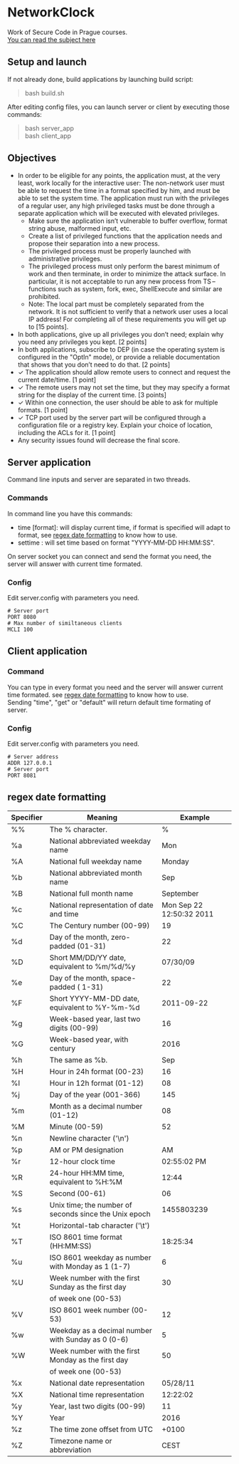 # NetworkClock
Work of Secure Code in Prague courses.  
[You can read the subject here](SUBJECT.md)

## Setup and launch
If not already done, build applications by launching build script:
> bash build.sh

After editing config files, you can launch server or client by executing those commands:
> bash server_app  
> bash client_app  

## Objectives
- In order to be eligible for any points, the application must, at the very least, work locally for the interactive user: The non-network user must be able to request the time in a format specified by him, and must be able to set the system time. The application must run with the privileges of a regular user, any high privileged tasks must be done through a separate application which will be executed with elevated privileges.  
    - Make sure the application isn’t vulnerable to buffer overflow, format string abuse, malformed input, etc.
    - Create a list of privileged functions that the application needs and propose their separation into a new process.
    - The privileged process must be properly launched with administrative privileges.
    - The privileged process must only perform the barest minimum of work and then terminate, in order to minimize the attack surface. In particular, it is not acceptable to run any new process from TS – functions such as system, fork, exec, ShellExecute and similar are prohibited.
    - Note: The local part must be completely separated from the network. It is not sufficient to verify that a network user uses a local IP address!
    For completing all of these requirements you will get up to [15 points].
- In both applications, give up all privileges you don’t need; explain why you need any privileges you kept. [2 points]
- In both applications, subscribe to DEP (in case the operating system is configured in the "OptIn" mode), or provide a reliable documentation that shows that you don’t need to do that. [2 points]
- ✓ The application should allow remote users to connect and request the current date/time. [1 point]
- ✓ The remote users may not set the time, but they may specify a format string for the display of the current time. [3 points]
- ✓ Within one connection, the user should be able to ask for multiple formats. [1 point]
- ✓ TCP port used by the server part will be configured through a configuration file or a registry key. Explain your choice of location, including the ACLs for it. [1 point]
- Any security issues found will decrease the final score.
## Server application  
Command line inputs and server are separated in two threads.  

### Commands
In command line you have this commands:
- time [format]: will display current time, if format is specified will adapt to format, see [regex date formatting](#regex-date-formatting) to know how to use.  
- settime <time>: will set time based on format "YYYY-MM-DD HH:MM:SS".  

On server socket you can connect and send the format you need, the server will answer with current time formated.  

### Config
Edit server.config with parameters you need.  
```
# Server port
PORT 8080
# Max number of similtaneous clients
MCLI 100
```

## Client application
### Command
You can type in every format you need and the server will answer current time formated. see [regex date formatting](#regex-date-formatting) to know how to use.  
Sending "time", "get" or "default" will return default time formating of server.    
### Config
Edit server.config with parameters you need. 
```
# Server address
ADDR 127.0.0.1
# Server port
PORT 8081
```
## regex date formatting

| Specifier | Meaning | Example |
|-|-|-|
| %% | The % character. | % |
| %a | National abbreviated weekday name | Mon |
| %A | National full weekday name | Monday |
| %b | National abbreviated month name | Sep |
| %B | National full month name | September |
| %c | National representation of date and time | Mon Sep 22 12:50:32 2011 |
| %C | The Century number (00-99) | 19 |
| %d | Day of the month, zero-padded (01-31) | 22 |
| %D | Short MM/DD/YY date, equivalent to %m/%d/%y | 07/30/09 |
| %e | Day of the month, space-padded ( 1-31) | 22 |
| %F | Short YYYY-MM-DD date, equivalent to %Y-%m-%d | 2011-09-22 |
| %g | Week-based year, last two digits (00-99) | 16 |
| %G | Week-based year, with century | 2016 |
| %h | The same as %b. | Sep |
| %H | Hour in 24h format (00-23) | 16 |
| %I | Hour in 12h format (01-12) | 08 |
| %j | Day of the year (001-366) | 145 |
| %m | Month as a decimal number (01-12) | 08 |
| %M | Minute (00-59) | 52 |
| %n | Newline character ('\n') | |
| %p | AM or PM designation | AM |
| %r | 12-hour clock time | 02:55:02 PM |
| %R | 24-hour HH:MM time, equivalent to %H:%M | 12:44 |
| %S | Second (00-61) | 06 |
| %s | Unix time; the number of seconds since the Unix epoch | 1455803239 |
| %t | Horizontal-tab character ('\t') | |
| %T | ISO 8601 time format (HH:MM:SS) | 18:25:34 |
| %u | ISO 8601 weekday as number with Monday as 1 (1-7) | 6 |
| %U | Week number with the first Sunday as the first day | 30 |
| | of week one (00-53) | |
| %V | ISO 8601 week number (00-53) | 12 |
| %w | Weekday as a decimal number with Sunday as 0 (0-6) | 5 |
| %W | Week number with the first Monday as the first day | 50 |
| | of week one (00-53) | |
| %x | National date representation | 05/28/11 |
| %X | National time representation | 12:22:02 |
| %y | Year, last two digits (00-99) | 11 |
| %Y | Year | 2016 |
| %z | The time zone offset from UTC | +0100 |
| %Z | Timezone name or abbreviation | CEST |


